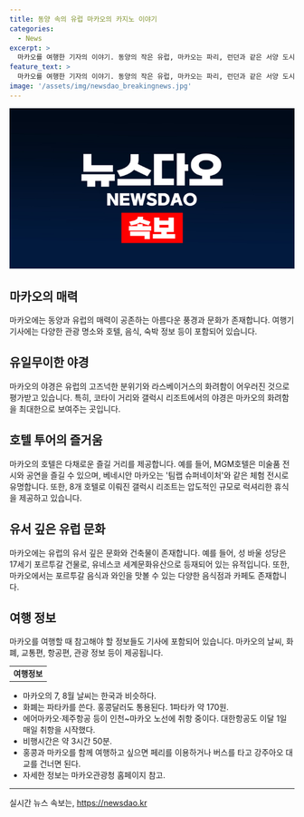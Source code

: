 ```yaml
---
title: 동양 속의 유럽 마카오의 카지노 이야기
categories:
  - News
excerpt: >
  마카오를 여행한 기자의 이야기. 동양의 작은 유럽, 마카오는 파리, 런던과 같은 서양 도시의 분위기를 느낄 수 있는 곳이다. 복합 리조트 갤럭시는 인공 호수와 빅 벤을 닮은 시계탑으로 화려함을 자랑한다. 최근에는 MICE 도시, 가족 여행지로 변모하며 호텔들은 특별한 공연과 전시를 통해 관광객을 매료시키고 있다. 마카오로의 여행 정보와 함께 홍콩과의 함께한 여행을 즐기기 위한 꿀팁도 소개한다. 호텔부터 음식, 환전까지 모든 정보를 제공한다. 함께 색다른 동양 속의 유럽을 즐기고 싶은 이들에게 필독하다.
feature_text: >
  마카오를 여행한 기자의 이야기. 동양의 작은 유럽, 마카오는 파리, 런던과 같은 서양 도시의 분위기를 느낄 수 있는 곳이다. 복합 리조트 갤럭시는 인공 호수와 빅 벤을 닮은 시계탑으로 화려함을 자랑한다. 최근에는 MICE 도시, 가족 여행지로 변모하며 호텔들은 특별한 공연과 전시를 통해 관광객을 매료시키고 있다. 마카오로의 여행 정보와 함께 홍콩과의 함께한 여행을 즐기기 위한 꿀팁도 소개한다. 호텔부터 음식, 환전까지 모든 정보를 제공한다. 함께 색다른 동양 속의 유럽을 즐기고 싶은 이들에게 필독하다.
image: '/assets/img/newsdao_breakingnews.jpg'
---
```


<p><img src="/assets/img/newsdao_breakingnews.jpg" alt="firstkoreanews 속보" /></p>

<h2 data-ke-size="size26">마카오의 매력</h2>

<p data-ke-size="size16">마카오에는 동양과 유럽의 매력이 공존하는 아름다운 풍경과 문화가 존재합니다. 여행기 기사에는 다양한 관광 명소와 호텔, 음식, 숙박 정보 등이 포함되어 있습니다.</p>

<h2 data-ke-size="size26">유일무이한 야경</h2>

<p data-ke-size="size16">마카오의 야경은 유럽의 고즈넉한 분위기와 라스베이거스의 화려함이 어우러진 것으로 평가받고 있습니다. 특히, 코타이 거리와 갤럭시 리조트에서의 야경은 마카오의 화려함을 최대한으로 보여주는 곳입니다.</p>

<h2 data-ke-size="size26">호텔 투어의 즐거움</h2>

<p data-ke-size="size16">마카오의 호텔은 다채로운 즐길 거리를 제공합니다. 예를 들어, MGM호텔은 미술품 전시와 공연을 즐길 수 있으며, 베네시안 마카오는 '팀랩 슈퍼네이처'와 같은 체험 전시로 유명합니다. 또한, 8개 호텔로 이뤄진 갤럭시 리조트는 압도적인 규모로 럭셔리한 휴식을 제공하고 있습니다.</p>

<h2 data-ke-size="size26">유서 깊은 유럽 문화</h2>

<p data-ke-size="size16">마카오에는 유럽의 유서 깊은 문화와 건축물이 존재합니다. 예를 들어, 성 바울 성당은 17세기 포르투갈 건물로, 유네스코 세계문화유산으로 등재되어 있는 유적입니다. 또한, 마카오에서는 포르투갈 음식과 와인을 맛볼 수 있는 다양한 음식점과 카페도 존재합니다.</p>

<h2 data-ke-size="size26">여행 정보</h2>

<p data-ke-size="size16">마카오를 여행할 때 참고해야 할 정보들도 기사에 포함되어 있습니다. 마카오의 날씨, 화폐, 교통편, 항공편, 관광 정보 등이 제공됩니다.</p>

<table>
    <tbody>
        <tr>
            <td style="text-align: center; height: 17px;"><b>여행정보</b></td>
        </tr>
    </tbody>
</table>

<ul>
    <li>마카오의 7, 8월 날씨는 한국과 비슷하다.</li>
    <li>화폐는 파타카를 쓴다. 홍콩달러도 통용된다. 1파타카 약 170원.</li>
    <li>에어마카오·제주항공 등이 인천~마카오 노선에 취항 중이다. 대한항공도 이달 1일 매일 취항을 시작했다.</li>
    <li>비행시간은 약 3시간 50분.</li>
    <li>홍콩과 마카오를 함께 여행하고 싶으면 페리를 이용하거나 버스를 타고 강주아오 대교를 건너면 된다.</li>
    <li>자세한 정보는 마카오관광청 홈페이지 참고.</li>
</ul>

<p><hr></p>
실시간 뉴스 속보는, <a href="https://newsdao.kr" rel="dofollow">https://newsdao.kr</a>


